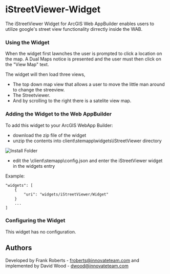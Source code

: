 # iStreetViewer-Widget
The iStreetViewer Widget for ArcGIS Web AppBuilder enables users to utilize google's street view functionality dirrectly inside the WAB.

### Using the Widget
When the widget first lawnches the user is prompted to click a location on the map. A Dual Maps notice is presented and the user must then click on the "View Map" text.

The widget will then load three views, 
* The top down map view that allows a user to move the little man around to change the streeview.
* The Streetviewer.
* And by scrolling to the right there is a satelite view map.

### Adding the Widget to the Web AppBuilder
To add this widget to your ArcGIS WebApp Builder: 

* download the zip file of the widget
* unzip the contents into client\stemapp\widgets\iStreetViewer directory

![Install Folder](./help/InstallFolder.png)

* edit the \client\stemapp\config.json and enter the iStreetViewer widget in the widgets entry

Example:

	"widgets": [  
        {
            "uri": "widgets/iStreetViewer/Widget"
        }
    	...
    ]

### Configuring the Widget
This widget has no configuration.

## Authors
Developed by Frank Roberts - froberts@innovateteam.com and implemented by David Wood - dwood@innovateteam.com